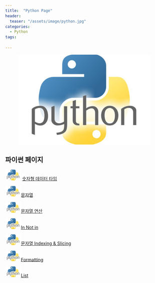 ```yaml
---
title:  "Python Page"
header:
  teaser: "/assets/image/python.jpg"
categories: 
  - Python
tags:

---
```

<figure>
	<img src="/assets/image/python.jpg" alt="python" style="width:500px" >
</figure>

<H2>파이썬 페이지</H2>

<img src="/assets/image/Python.jpg" alt="python" style="width:50px" >  [숫자형 데이터 타입](/python/Numeric-Data-Type/) 

<img src="/assets/image/Python.jpg" alt="python" style="width:50px" >[문자열](/python/Text-sequence/) 

<img src="/assets/image/Python.jpg" alt="python" style="width:50px" >[문자열 연산](/python/Text-operation/) 

<img src="/assets/image/Python.jpg" alt="python" style="width:50px" >[In Not in](/python/In-Not/) 

<img src="/assets/image/Python.jpg" alt="python" style="width:50px" >[문자열 Indexing & Slicing](/python/Idexing-Slicing/) 

<img src="/assets/image/Python.jpg" alt="python" style="width:50px" >[Formatting](/python/Formatting/) 

<img src="/assets/image/Python.jpg" alt="python" style="width:50px" >[List](/python/List/)